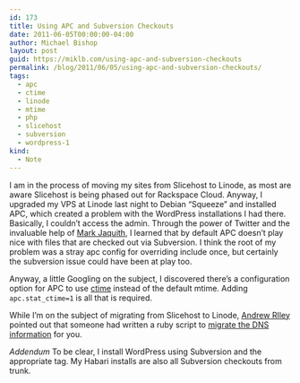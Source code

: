 ```yaml
---
id: 173
title: Using APC and Subversion Checkouts
date: 2011-06-05T00:00:00-04:00
author: Michael Bishop
layout: post
guid: https://miklb.com/using-apc-and-subversion-checkouts
permalink: /blog/2011/06/05/using-apc-and-subversion-checkouts/
tags:
  - apc
  - ctime
  - linode
  - mtime
  - php
  - slicehost
  - subversion
  - wordpress-1
kind:
  - Note
---
```

<p>I am in the process of moving my sites from Slicehost to Linode, as most are aware Slicehost is being phased out for Rackspace Cloud.  Anyway, I upgraded my VPS at Linode last night to Debian “Squeeze” and installed APC, which created a problem with the WordPress installations I had there.  Basically, I couldn’t access the admin.  Through the power of Twitter and the invaluable help of <a href="http://markjaquith.com/">Mark Jaquith</a>, I learned that by default APC doesn’t play nice with files that are checked out via Subversion.  I think the root of my problem was a stray apc config for overriding include once, but certainly the subversion issue could have been at play too.</p>

<p>Anyway, a little Googling on the subject, I discovered there’s a configuration option for APC to use <a href="http://www.php.net/manual/en/apc.configuration.php#ini.apc.stat-ctime">ctime</a>  instead of the default mtime.  Adding <code class="highlighter-rouge">apc.stat_ctime=1</code> is all that is required.</p>

<p>While I’m on the subject of migrating from Slicehost to Linode, <a href="http://developerkarma.com/">Andrew RIley</a> pointed out that someone had written a ruby script to <a href="https://github.com/Schultz/slicedns2linode">migrate the DNS information</a> for you.</p>

<p><em>Addendum</em> To be clear, I install WordPress using Subversion and the appropriate tag. My Habari installs are also all Subversion checkouts from trunk.</p>